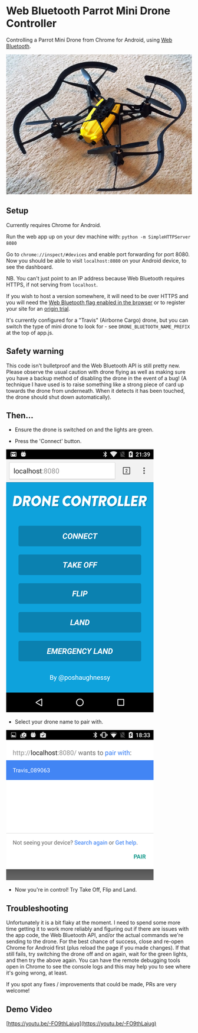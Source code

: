 # Web Bluetooth Parrot Mini Drone Controller

Controlling a Parrot Mini Drone from Chrome for Android, using [Web Bluetooth](https://developers.google.com/web/updates/2015/07/interact-with-ble-devices-on-the-web?hl=en).

![Parrot mini drone](docs/images/parrot-mini-drone.jpg?raw=true "Parrot mini drone") 
 
## Setup

Currently requires Chrome for Android.

Run the web app up on your dev machine with: `python -m SimpleHTTPServer 8080`

Go to `chrome://inspect/#devices` and enable port forwarding for port 8080.
Now you should be able to visit `localhost:8080` on your Android device, to see the dashboard. 

NB. You can't just point to an IP address because Web Bluetooth requires HTTPS, if not serving from `localhost`. 

If you wish to host a version somewhere, it will need to be over HTTPS and you will need the [Web Bluetooth flag enabled in the browser](https://developers.google.com/web/updates/2015/07/interact-with-ble-devices-on-the-web#before-we-start) or to register your site for an [origin trial](https://github.com/jpchase/OriginTrials).

It's currently configured for a "Travis" (Airborne Cargo) drone, but you can switch the type of mini drone to look
for - see `DRONE_BLUETOOTH_NAME_PREFIX` at the top of app.js.   

## Safety warning

This code isn't bulletproof and the Web Bluetooth API is still pretty new. Please observe the usual caution with drone flying as well as making sure you have a backup method of disabling the drone in the event of a bug! (A technique I have used is to raise something like a strong piece of card up towards the drone from underneath. When it detects it has been touched, the drone should shut down automatically).

## Then...

* Ensure the drone is switched on and the lights are green.

* Press the 'Connect' button.

![App screenshot](docs/images/app.png?raw=true "App screenshot")

* Select your drone name to pair with.

![Pair screen](docs/images/pair-screen.png?raw=true "Pair screen")

* Now you're in control! Try Take Off, Flip and Land.  

## Troubleshooting

Unfortunately it is a bit flaky at the moment. I need to spend some more time getting it to work more reliably and figuring out if there are issues with the app code, the Web Bluetooth API, and/or the actual commands we're sending to the drone. For the best chance of success, close and re-open Chrome for Android first (plus reload the page if you made changes).
If that still fails, try switching the drone off and on again, wait for the green lights, and then try the above again. You can have the remote debugging tools open in Chrome to see the console logs and this may help you to see where it's going wrong, at least.

If you spot any fixes / improvements that could be made, PRs are very welcome!


## Demo Video

[https://youtu.be/-FO9thLaiug](https://youtu.be/-FO9thLaiug)
